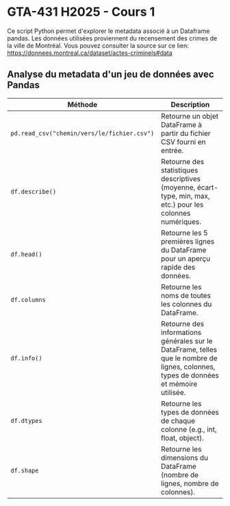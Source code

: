 # GTA-431 H2025 - Cours 1

Ce script Python permet d'explorer le metadata associé à un Dataframe pandas.
Les données utilisées proviennent du recensement des crimes de la ville de Montréal.
Vous pouvez consulter la source sur ce lien: https://donnees.montreal.ca/dataset/actes-criminels#data


## Analyse du metadata d'un jeu de données avec Pandas
| Méthode                      | Description                                                                                       |
|------------------------------|---------------------------------------------------------------------------------------------------|
| `pd.read_csv("chemin/vers/le/fichier.csv")` | Retourne un objet DataFrame à partir du fichier CSV fourni en entrée.                        |
| `df.describe()`              | Retourne des statistiques descriptives (moyenne, écart-type, min, max, etc.) pour les colonnes numériques. |
| `df.head()`                  | Retourne les 5 premières lignes du DataFrame pour un aperçu rapide des données.                  |
| `df.columns`                 | Retourne les noms de toutes les colonnes du DataFrame.                                           |
| `df.info()`                  | Retourne des informations générales sur le DataFrame, telles que le nombre de lignes, colonnes, types de données et mémoire utilisée. |
| `df.dtypes`                  | Retourne les types de données de chaque colonne (e.g., int, float, object).                     |
| `df.shape`                   | Retourne les dimensions du DataFrame (nombre de lignes, nombre de colonnes).                    |
